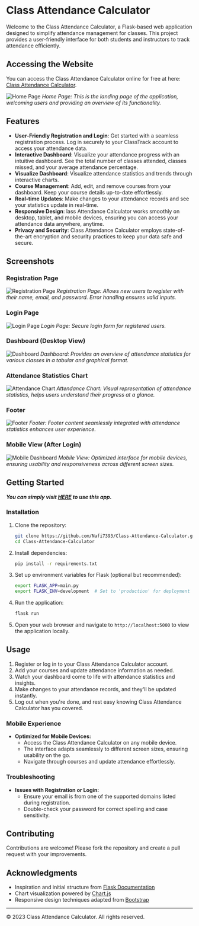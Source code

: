 # Class Attendance Calculator

Welcome to the Class Attendance Calculator, a Flask-based web application designed to simplify attendance management for classes. This project provides a user-friendly interface for both students and instructors to track attendance efficiently.

## Accessing the Website

You can access the Class Attendance Calculator online for free at here: [Class Attendance Calculator](https://class-attendance-calculator.onrender.com).

![Home Page](DEMO/home.jpg)
*Home Page: This is the landing page of the application, welcoming users and providing an overview of its functionality.*

## Features

- **User-Friendly Registration and Login**: Get started with a seamless registration process. Log in securely to your ClassTrack account to access your attendance data.
- **Interactive Dashboard**: Visualize your attendance progress with an intuitive dashboard. See the total number of classes attended, classes missed, and your average attendance percentage.
- **Visualize Dashboard**: Visualize attendance statistics and trends through interactive charts.
- **Course Management**: Add, edit, and remove courses from your dashboard. Keep your course details up-to-date effortlessly.
- **Real-time Updates**: Make changes to your attendance records and see your statistics update in real-time.
- **Responsive Design**: lass Attendance Calculator works smoothly on desktop, tablet, and mobile devices, ensuring you can access your attendance data anywhere, anytime.
- **Privacy and Security**: Class Attendance Calculator employs state-of-the-art encryption and security practices to keep your data safe and secure.

## Screenshots

### Registration Page
![Registration Page](DEMO/register.jpg)
*Registration Page: Allows new users to register with their name, email, and password. Error handling ensures valid inputs.*

### Login Page
![Login Page](DEMO/login.jpg)
*Login Page: Secure login form for registered users.*

### Dashboard (Desktop View)
![Dashboard](DEMO/pc-dashboard.jpg)
*Dashboard: Provides an overview of attendance statistics for various classes in a tabular and graphical format.*

### Attendance Statistics Chart
![Attendance Chart](DEMO/chart-dashboard.jpg)
*Attendance Chart: Visual representation of attendance statistics, helps users understand their progress at a glance.*

### Footer
![Footer](DEMO/footer-dashboard.jpg)
*Footer: Footer content seamlessly integrated with attendance statistics enhances user experience.*

### Mobile View (After Login)
![Mobile Dashboard](DEMO/mobile-dashboard.jpeg)
*Mobile View: Optimized interface for mobile devices, ensuring usability and responsiveness across different screen sizes.*

## Getting Started
***You can simply visit [HERE](https://class-attendance-calculator.onrender.com) to use this app.***
### Installation

1. Clone the repository:
   ```bash
   git clone https://github.com/Nafi7393/Class-Attendance-Calculator.git
   cd Class-Attendance-Calculator
   ```

2. Install dependencies:
   ```bash
   pip install -r requirements.txt
   ```

3. Set up environment variables for Flask (optional but recommended):
   ```bash
   export FLASK_APP=main.py
   export FLASK_ENV=development  # Set to 'production' for deployment
   ```

4. Run the application:
   ```bash
   flask run
   ```

5. Open your web browser and navigate to `http://localhost:5000` to view the application locally.

## Usage
1. Register or log in to your Class Attendance Calculator account.
2. Add your courses and update attendance information as needed.
3. Watch your dashboard come to life with attendance statistics and insights.
4. Make changes to your attendance records, and they'll be updated instantly.
5. Log out when you're done, and rest easy knowing Class Attendance Calculator has you covered.

### Mobile Experience

- **Optimized for Mobile Devices:**
  - Access the Class Attendance Calculator on any mobile device.
  - The interface adapts seamlessly to different screen sizes, ensuring usability on the go.
  - Navigate through courses and update attendance effortlessly.

### Troubleshooting

- **Issues with Registration or Login:**
  - Ensure your email is from one of the supported domains listed during registration.
  - Double-check your password for correct spelling and case sensitivity.

## Contributing

Contributions are welcome! Please fork the repository and create a pull request with your improvements.


## Acknowledgments

- Inspiration and initial structure from [Flask Documentation](https://flask.palletsprojects.com/)
- Chart visualization powered by [Chart.js](https://www.chartjs.org/)
- Responsive design techniques adapted from [Bootstrap](https://getbootstrap.com/)

---

© 2023 Class Attendance Calculator. All rights reserved.